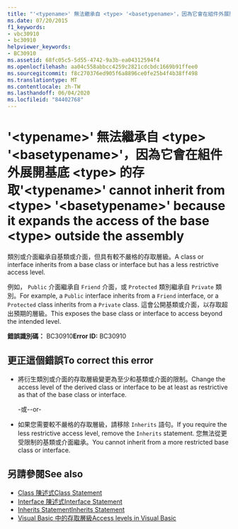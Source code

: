 ```yaml
---
title: "'<typename>' 無法繼承自 <type> '<basetypename>'，因為它會在組件外展開基底 <type> 的存取"
ms.date: 07/20/2015
f1_keywords:
- vbc30910
- bc30910
helpviewer_keywords:
- BC30910
ms.assetid: 68fc05c5-5d55-4742-9a3b-ea04312594f4
ms.openlocfilehash: aa04c558abbcc4259c2821cdcbdc1669b91ffee0
ms.sourcegitcommit: f8c270376ed905f6a8896ce0fe25b4f4b38ff498
ms.translationtype: MT
ms.contentlocale: zh-TW
ms.lasthandoff: 06/04/2020
ms.locfileid: "84402768"
---
```

# <a name="typename-cannot-inherit-from-type-basetypename-because-it-expands-the-access-of-the-base-type-outside-the-assembly"></a><span data-ttu-id="fb55f-102">'\<typename>' 無法繼承自 \<type> '\<basetypename>'，因為它會在組件外展開基底 \<type> 的存取</span><span class="sxs-lookup"><span data-stu-id="fb55f-102">'\<typename>' cannot inherit from \<type> '\<basetypename>' because it expands the access of the base \<type> outside the assembly</span></span>
<span data-ttu-id="fb55f-103">類別或介面繼承自基類或介面，但具有較不嚴格的存取層級。</span><span class="sxs-lookup"><span data-stu-id="fb55f-103">A class or interface inherits from a base class or interface but has a less restrictive access level.</span></span>  
  
 <span data-ttu-id="fb55f-104">例如， `Public` 介面繼承自 `Friend` 介面，或 `Protected` 類別繼承自 `Private` 類別。</span><span class="sxs-lookup"><span data-stu-id="fb55f-104">For example, a `Public` interface inherits from a `Friend` interface, or a `Protected` class inherits from a `Private` class.</span></span> <span data-ttu-id="fb55f-105">這會公開基類或介面，以存取超出預期的層級。</span><span class="sxs-lookup"><span data-stu-id="fb55f-105">This exposes the base class or interface to access beyond the intended level.</span></span>  
  
 <span data-ttu-id="fb55f-106">**錯誤識別碼：** BC30910</span><span class="sxs-lookup"><span data-stu-id="fb55f-106">**Error ID:** BC30910</span></span>  
  
## <a name="to-correct-this-error"></a><span data-ttu-id="fb55f-107">更正這個錯誤</span><span class="sxs-lookup"><span data-stu-id="fb55f-107">To correct this error</span></span>  
  
- <span data-ttu-id="fb55f-108">將衍生類別或介面的存取層級變更為至少和基類或介面的限制。</span><span class="sxs-lookup"><span data-stu-id="fb55f-108">Change the access level of the derived class or interface to be at least as restrictive as that of the base class or interface.</span></span>  
  
     <span data-ttu-id="fb55f-109">-或-</span><span class="sxs-lookup"><span data-stu-id="fb55f-109">-or-</span></span>  
  
- <span data-ttu-id="fb55f-110">如果您需要較不嚴格的存取層級，請移除 `Inherits` 語句。</span><span class="sxs-lookup"><span data-stu-id="fb55f-110">If you require the less restrictive access level, remove the `Inherits` statement.</span></span> <span data-ttu-id="fb55f-111">您無法從更受限制的基類或介面繼承。</span><span class="sxs-lookup"><span data-stu-id="fb55f-111">You cannot inherit from a more restricted base class or interface.</span></span>  
  
## <a name="see-also"></a><span data-ttu-id="fb55f-112">另請參閱</span><span class="sxs-lookup"><span data-stu-id="fb55f-112">See also</span></span>

- [<span data-ttu-id="fb55f-113">Class 陳述式</span><span class="sxs-lookup"><span data-stu-id="fb55f-113">Class Statement</span></span>](../statements/class-statement.md)
- [<span data-ttu-id="fb55f-114">Interface 陳述式</span><span class="sxs-lookup"><span data-stu-id="fb55f-114">Interface Statement</span></span>](../statements/interface-statement.md)
- [<span data-ttu-id="fb55f-115">Inherits Statement</span><span class="sxs-lookup"><span data-stu-id="fb55f-115">Inherits Statement</span></span>](../statements/inherits-statement.md)
- [<span data-ttu-id="fb55f-116">Visual Basic 中的存取層級</span><span class="sxs-lookup"><span data-stu-id="fb55f-116">Access levels in Visual Basic</span></span>](../../programming-guide/language-features/declared-elements/access-levels.md)
